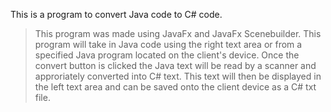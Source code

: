 This is a program to convert Java code to C# code.
> This program was made using JavaFx and JavaFx Scenebuilder.
> This program will take in Java code using the right text area or from a specified Java program located on the client's device.
> Once the convert button is clicked the Java text will be read by a scanner and approriately converted into C# text.
> This text will then be displayed in the left text area and can be saved onto the client device as a C# txt file. 
